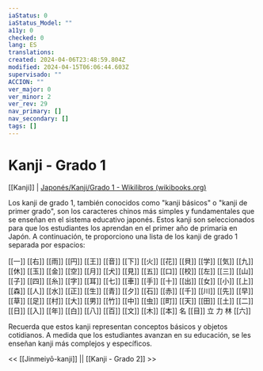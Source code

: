 ```yaml
---
iaStatus: 0
iaStatus_Model: ""
a11y: 0
checked: 0
lang: ES
translations: 
created: 2024-04-06T23:48:59.804Z
modified: 2024-04-15T06:06:44.603Z
supervisado: ""
ACCION: ""
ver_major: 0
ver_minor: 2
ver_rev: 29
nav_primary: []
nav_secondary: []
tags: []
---
```

# Kanji - Grado 1

[[Kanji]] | [Japonés/Kanji/Grado 1 - Wikilibros (wikibooks.org)](https://es.wikibooks.org/wiki/Japon%C3%A9s/Kanji/Grado_1)

Los kanji de grado 1, también conocidos como "kanji básicos" o "kanji de primer grado", son los caracteres chinos más simples y fundamentales que se enseñan en el sistema educativo japonés. Estos kanji son seleccionados para que los estudiantes los aprendan en el primer año de primaria en Japón. A continuación, te proporciono una lista de los kanji de grado 1 separada por espacios:

[[一]]  [[右]] [[雨]] [[円]] [[王]] [[音]] [[下]] [[火]] [[花]] [[貝]] [[学]] [[気]] [[九]] [[休]] [[玉]] [[金]] [[空]] [[月]] [[犬]] [[見]] [[五]] [[口]] [[校]] [[左]] [[三]] [[山]] [[子]] [[四]] [[糸]] [[字]] [[耳]] [[七]] [[車]] [[手]] [[十]] [[出]] [[女]] [[小]] [[上]] [[森]] [[人]] [[水]] [[正]] [[生]] [[青]] [[夕]] [[石]] [[赤]] [[千]] [[川]] [[先]] [[早]] [[草]] [[足]] [[村]] [[大]] [[男]] [[竹]] [[中]] [[虫]] [[町]] [[天]] [[田]] [[土]] [[二]] [[日]] [[入]] [[年]] [[白]] [[八]] [[百]] [[文]] [[木]] [[本]] 名 [[目]] 立 力 林 [[六]]

Recuerda que estos kanji representan conceptos básicos y objetos cotidianos. A medida que los estudiantes avanzan en su educación, se les enseñan kanji más complejos y específicos.

<< [[Jinmeiyō-kanji]] || [[Kanji - Grado 2]] >>